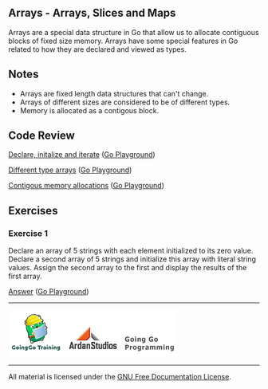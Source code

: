 ## Arrays - Arrays, Slices and Maps

Arrays are a special data structure in Go that allow us to allocate contiguous blocks of fixed size memory. Arrays have some special features in Go related to how they are declared and viewed as types.

## Notes

* Arrays are fixed length data structures that can't change.
* Arrays of different sizes are considered to be of different types.
* Memory is allocated as a contigous block.

## Code Review

[Declare, initalize and iterate](example1/example1.go) ([Go Playground](http://play.golang.org/p/irrA08aCkm))

[Different type arrays](example2/example2.go) ([Go Playground](http://play.golang.org/p/LVD43cYBNS))

[Contigous memory allocations](example3/example3.go) ([Go Playground](http://play.golang.org/p/-Hg3nUdO5p))

## Exercises

### Exercise 1

Declare an array of 5 strings with each element initialized to its zero value. Declare a second array of 5 strings and initialize this array with literal string values. Assign the second array to the first and display the results of the first array.

[Answer](exercises/exercise1/exercise1.go) ([Go Playground](http://play.golang.org/p/PvjKR2uU2H))

___
[![GoingGo Training](../../00-slides/images/ggt_logo.png)](http://www.goinggotraining.net)
[![Ardan Studios](../../00-slides/images/ardan_logo.png)](http://www.ardanstudios.com)
[![GoingGo Blog](../../00-slides/images/ggb_logo.png)](http://www.goinggo.net)
___
All material is licensed under the [GNU Free Documentation License](https://github.com/ArdanStudios/gotraining/blob/master/LICENSE).